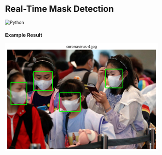# Real-Time Mask Detection
![Python](https://img.shields.io/badge/python-v3.6+-blue.svg)
<h3>Example Result</h3>
<img src="__results___5_0.png"></img>

